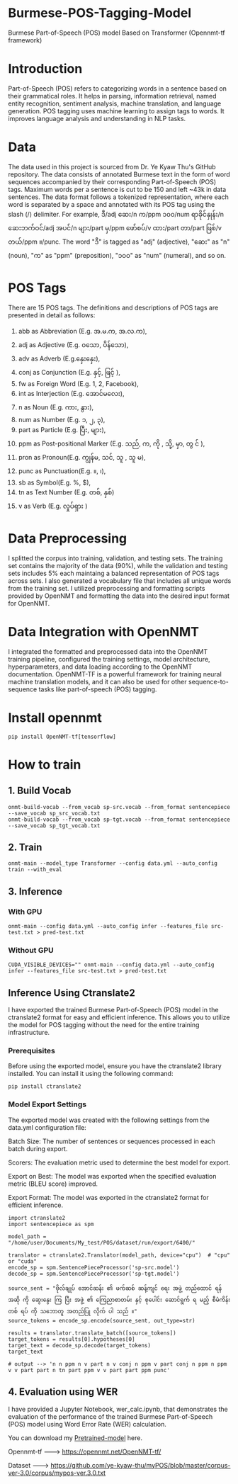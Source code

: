 # Burmese-POS-Tagging-Model
Burmese Part-of-Speech (POS) model Based on Transformer (Opennmt-tf framework)

# Introduction
Part-of-Speech (POS) refers to categorizing words in a sentence based on their grammatical roles. It helps in parsing, information retrieval, named entity recognition, sentiment analysis, machine translation, and language generation. POS tagging uses machine learning to assign tags to words. It improves language analysis and understanding in NLP tasks.

# Data
The data used in this project is sourced from Dr. Ye Kyaw Thu's GitHub repository. The data consists of annotated Burmese text in the form of word sequences accompanied by their corresponding Part-of-Speech (POS) tags. Maximum words per a sentence is cut to be 150 and left ~43k in data sentences. The data format follows a tokenized representation, where each word is separated by a space and annotated with its POS tag using the slash (/) delimiter. For example,  ဒီ/adj ဆေး/n က/ppm ၁၀၀/num ရာခိုင်နှုန်း/n ဆေးဘက်ဝင်/adj အပင်/n များ/part မှ/ppm ဖော်စပ်/v ထား/part တာ/part ဖြစ်/v တယ်/ppm ။/punc. The word "ဒီ" is tagged as "adj" (adjective), "ဆေး" as "n" (noun), "က" as "ppm" (preposition), "၁၀၀" as "num" (numeral), and so on.

# POS Tags
There are 15 POS tags. The definitions and descriptions of POS tags are presented in detail as follows:

1. abb as Abbreviation (E.g. အ.မ.က, အ.လ.က),
2. adj as Adjective (E.g. ၀သော, ပိန်သော),
3. adv as Adverb (E.g.နှေးနှေး),
4. conj as Conjunction (E.g. နှင့်, ဖြင့် ),
5. fw as Foreign Word (E.g. 1, 2, Facebook),
6. int as Interjection (E.g. အောင်မလေး),
7. n as Noun (E.g. ကား, နွား),
8. num as Number (E.g. ၁, ၂, ၃),
9. part as Particle (E.g. ပြီး, များ),
10. ppm as Post-positional Marker (E.g. သည်, က, ကို , သို့, မှာ, တွ င် ),
11. pron as Pronoun(E.g. ကျွန်မ, သင်, သူ , သူ မ),
12. punc as Punctuation(E.g. ။, ၊),
13. sb as Symbol(E.g. %, $),
14. tn as Text Number (E.g. တစ်, နှစ်)
15. v as Verb (E.g. လှုပ်ရှား )

# Data Preprocessing
I splitted the corpus into training, validation, and testing sets. The training set contains the majority of the data (90%), while the validation and testing sets includes 5% each maintaing a balanced representation of POS tags across sets.
I also generated a vocabulary file that includes all unique words from the training set. I utilized preprocessing and formatting scripts provided by OpenNMT and formatting the data into the desired input format for OpenNMT.

# Data Integration with OpenNMT
I integrated the formatted and preprocessed data into the OpenNMT training pipeline, configured the training settings, model architecture, hyperparameters, and data loading according to the OpenNMT documentation.
OpenNMT-TF is a powerful framework for training neural machine translation models, and it can also be used for other sequence-to-sequence tasks like part-of-speech (POS) tagging. 

# Install opennmt
```
pip install OpenNMT-tf[tensorflow]
```

# How to train 

## 1. Build Vocab
   
```
onmt-build-vocab --from_vocab sp-src.vocab --from_format sentencepiece --save_vocab sp_src_vocab.txt
onmt-build-vocab --from_vocab sp-tgt.vocab --from_format sentencepiece --save_vocab sp_tgt_vocab.txt
```

## 2. Train
```
onmt-main --model_type Transformer --config data.yml --auto_config train --with_eval
```

## 3. Inference

### With GPU 
```
onmt-main --config data.yml --auto_config infer --features_file src-test.txt > pred-test.txt
```
### Without GPU 
```
CUDA_VISIBLE_DEVICES="" onmt-main --config data.yml --auto_config infer --features_file src-test.txt > pred-test.txt
```

## Inference Using Ctranslate2

I have exported the trained Burmese Part-of-Speech (POS) model in the ctranslate2 format for easy and efficient inference. This allows you to utilize the model for POS tagging without the need for the entire training infrastructure.

### Prerequisites
Before using the exported model, ensure you have the ctranslate2 library installed. You can install it using the following command:

```
pip install ctranslate2
```

### Model Export Settings
The exported model was created with the following settings from the data.yml configuration file:

Batch Size: The number of sentences or sequences processed in each batch during export.

Scorers: The evaluation metric used to determine the best model for export.

Export on Best: The model was exported when the specified evaluation metric (BLEU score) improved.

Export Format: The model was exported in the ctranslate2 format for efficient inference.


```
import ctranslate2
import sentencepiece as spm

model_path = "/home/user/Documents/My_test/POS/dataset/run/export/6400/"

translator = ctranslate2.Translator(model_path, device="cpu")  # "cpu" or "cuda"
encode_sp = spm.SentencePieceProcessor('sp-src.model')
decode_sp = spm.SentencePieceProcessor('sp-tgt.model')

source_sent = "ဗိုလ်ချုပ် အောင်ဆန်း ၏ ဖက်ဆစ် ဆန့်ကျင် ရေး အဖွဲ့ တည်ထောင် ရန် အဆို ကို ဆွေးနွေး ကြ ပြီး အဖွဲ့ ၏ ကြေညာစာတမ်း နှင့် စုပေါင်း ဆောင်ရွက် ရ မည့် စီမံကိန်း တစ် ရပ် ကို သဘောတူ အတည်ပြု လိုက် ပါ သည် ။"
source_tokens = encode_sp.encode(source_sent, out_type=str)

results = translator.translate_batch([source_tokens])
target_tokens = results[0].hypotheses[0]
target_text = decode_sp.decode(target_tokens)
target_text

# output --> 'n n ppm n v part n v conj n ppm v part conj n ppm n ppm v v part part n tn part ppm v v part part ppm punc'
```
## 4. Evaluation using WER

I have provided a Jupyter Notebook, wer_calc.ipynb, that demonstrates the evaluation of the performance of the trained Burmese Part-of-Speech (POS) model using Word Error Rate (WER) calculation.

You can download my [Pretrained-model](https://drive.google.com/file/d/1svnMyfjrFHTiNlux2ChTe_-6x40lpWWn/view?usp=sharing) here.

Opennmt-tf ---> https://opennmt.net/OpenNMT-tf/

Dataset ---> https://github.com/ye-kyaw-thu/myPOS/blob/master/corpus-ver-3.0/corpus/mypos-ver.3.0.txt
